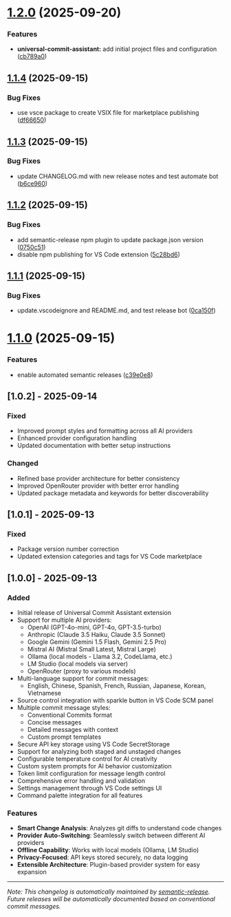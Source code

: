 # [1.2.0](https://github.com/gianged/universal-commit-assistant/compare/v1.1.4...v1.2.0) (2025-09-20)


### Features

* **universal-commit-assistant:** add initial project files and configuration ([cb789a0](https://github.com/gianged/universal-commit-assistant/commit/cb789a09337caa1a346678e8e49ad36a8c740ff7))

## [1.1.4](https://github.com/gianged/universal-commit-assistant/compare/v1.1.3...v1.1.4) (2025-09-15)


### Bug Fixes

* use vsce package to create VSIX file for marketplace publishing ([df66650](https://github.com/gianged/universal-commit-assistant/commit/df6665052914825cb4dcb355e9b258c425f204f6))

## [1.1.3](https://github.com/gianged/universal-commit-assistant/compare/v1.1.2...v1.1.3) (2025-09-15)


### Bug Fixes

* update CHANGELOG.md with new release notes and test automate bot ([b6ce960](https://github.com/gianged/universal-commit-assistant/commit/b6ce960d8811695f02fad21020d3d6ea83e92805))

## [1.1.2](https://github.com/gianged/universal-commit-assistant/compare/v1.1.1...v1.1.2) (2025-09-15)


### Bug Fixes

* add semantic-release npm plugin to update package.json version ([0750c51](https://github.com/gianged/universal-commit-assistant/commit/0750c51d9e99c57e6d3a8f78e65be957f3e0a34c))
* disable npm publishing for VS Code extension ([5c28bd6](https://github.com/gianged/universal-commit-assistant/commit/5c28bd6192e415738475cffa97e6098706eec809))

## [1.1.1](https://github.com/gianged/universal-commit-assistant/compare/v1.1.0...v1.1.1) (2025-09-15)


### Bug Fixes

* update.vscodeignore and README.md, and test release bot ([0ca150f](https://github.com/gianged/universal-commit-assistant/commit/0ca150f50224885326307b9628d831ce79411157))

# [1.1.0](https://github.com/gianged/universal-commit-assistant/compare/v1.0.0...v1.1.0) (2025-09-15)


### Features

* enable automated semantic releases ([c39e0e8](https://github.com/gianged/universal-commit-assistant/commit/c39e0e8d3168f61213c044f2763ea0d8fff8c3b7))

## [1.0.2] - 2025-09-14

### Fixed
- Improved prompt styles and formatting across all AI providers
- Enhanced provider configuration handling
- Updated documentation with better setup instructions

### Changed
- Refined base provider architecture for better consistency
- Improved OpenRouter provider with better error handling
- Updated package metadata and keywords for better discoverability

## [1.0.1] - 2025-09-13

### Fixed
- Package version number correction
- Updated extension categories and tags for VS Code marketplace

## [1.0.0] - 2025-09-13

### Added
- Initial release of Universal Commit Assistant extension
- Support for multiple AI providers:
  - OpenAI (GPT-4o-mini, GPT-4o, GPT-3.5-turbo)
  - Anthropic (Claude 3.5 Haiku, Claude 3.5 Sonnet)
  - Google Gemini (Gemini 1.5 Flash, Gemini 2.5 Pro)
  - Mistral AI (Mistral Small Latest, Mistral Large)
  - Ollama (local models - Llama 3.2, CodeLlama, etc.)
  - LM Studio (local models via server)
  - OpenRouter (proxy to various models)
- Multi-language support for commit messages:
  - English, Chinese, Spanish, French, Russian, Japanese, Korean, Vietnamese
- Source control integration with sparkle button in VS Code SCM panel
- Multiple commit message styles:
  - Conventional Commits format
  - Concise messages
  - Detailed messages with context
  - Custom prompt templates
- Secure API key storage using VS Code SecretStorage
- Support for analyzing both staged and unstaged changes
- Configurable temperature control for AI creativity
- Custom system prompts for AI behavior customization
- Token limit configuration for message length control
- Comprehensive error handling and validation
- Settings management through VS Code settings UI
- Command palette integration for all features

### Features
- **Smart Change Analysis**: Analyzes git diffs to understand code changes
- **Provider Auto-Switching**: Seamlessly switch between different AI providers
- **Offline Capability**: Works with local models (Ollama, LM Studio)
- **Privacy-Focused**: API keys stored securely, no data logging
- **Extensible Architecture**: Plugin-based provider system for easy expansion

---

*Note: This changelog is automatically maintained by [semantic-release](https://github.com/semantic-release/semantic-release).
Future releases will be automatically documented based on conventional commit messages.*

